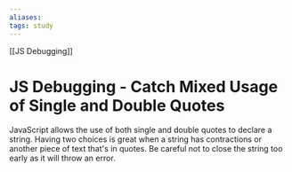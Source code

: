 ```yaml
---
aliases:
tags: study
---
```

[[JS Debugging]]
# JS Debugging - Catch Mixed Usage of Single and Double Quotes
JavaScript allows the use of both single and double quotes to declare a string.
Having two choices is great when a string has contractions or another piece of text that's in quotes. Be careful not to close the string too early as it will throw an error.
